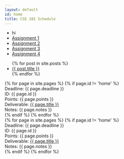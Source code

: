 ```yaml
---
layout: default
id: home
title: CSE 201 Schedule
---
```


- hi
- [Assignment 1](assignments/Assignment1.pdf)
- [Assignment 2](assignments/Assignment2.pdf)
- [Assignment 3](assignments/Assignment3.pdf)
- [Assignment 4](assignments/Assignment4.pdf)

<ul>
  {% for post in site.posts %}
    <li>
      <a href="./{{ post.id }}.html">{{ post.title }}</a>
    </li>
  {% endfor %}
</ul>


<div>
  {% for page in site.pages %}
    {% if page.id != 'home' %} 
      <div>Deadline: {{ page.deadline }}</div>
      <div>ID: {{ page.id }}</div>
      <div>Points: {{ page.points }}</div>
      <div>Deliverable: <a href="./{{ page.id }}.html">{{ page.title }}</a></div>
      <div>Notes: {{ page.notes }}</div>
    {% endif %}
  {% endfor %}
</div>

<div>
  {% for page in site.pages %}
    {% if page.id != 'home' %} 
      <div>Deadline: {{ page.deadline }}</div>
      <div>ID: {{ page.id }}</div>
      <div>Points: {{ page.points }}</div>
      <div>Deliverable: <a href=".{{ page.url }}">{{ page.title }}</a></div>
      <div>Notes: {{ page.notes }}</div>
    {% endif %}
  {% endfor %}
</div>


